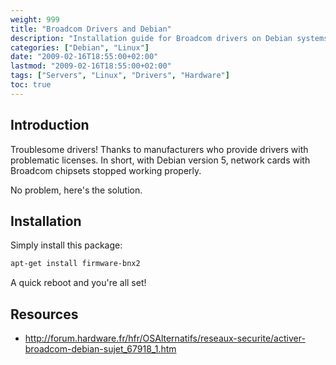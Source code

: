 ```yaml
---
weight: 999
title: "Broadcom Drivers and Debian"
description: "Installation guide for Broadcom drivers on Debian systems, providing a simple solution for hardware compatibility issues."
categories: ["Debian", "Linux"]
date: "2009-02-16T18:55:00+02:00"
lastmod: "2009-02-16T18:55:00+02:00"
tags: ["Servers", "Linux", "Drivers", "Hardware"]
toc: true
---
```


## Introduction

Troublesome drivers! Thanks to manufacturers who provide drivers with problematic licenses. In short, with Debian version 5, network cards with Broadcom chipsets stopped working properly.

No problem, here's the solution.

## Installation

Simply install this package:

```bash
apt-get install firmware-bnx2
```

A quick reboot and you're all set!

## Resources
- http://forum.hardware.fr/hfr/OSAlternatifs/reseaux-securite/activer-broadcom-debian-sujet_67918_1.htm
